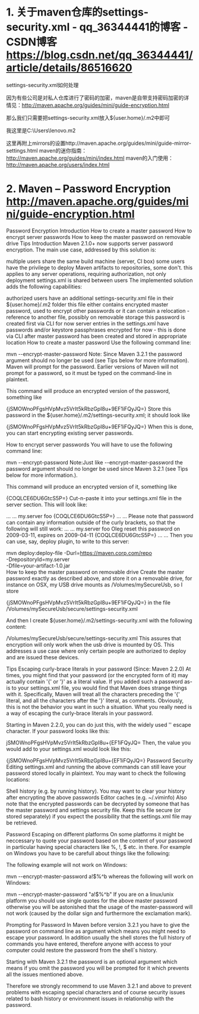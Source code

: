 # 1. 关于maven仓库的settings-security.xml - qq_36344441的博客 - CSDN博客 https://blog.csdn.net/qq_36344441/article/details/86516620
settings-security.xml如何处理

因为有些公司是对私人仓库进行了密码的加密，maven是自带支持密码加密的详情见：http://maven.apache.org/guides/mini/guide-encryption.html

那么我们只需要把settings-security.xml放入${user.home}/.m2中即可

我这里是C:\Users\lenovo\.m2

这里再附上mirrors的设置http://maven.apache.org/guides/mini/guide-mirror-settings.html
maven的迷你指南：http://maven.apache.org/guides/mini/index.html
maven的入门使用：http://maven.apache.org/users/index.html


# 2. Maven – Password Encryption http://maven.apache.org/guides/mini/guide-encryption.html

Password Encryption
Introduction
How to create a master password
How to encrypt server passwords
How to keep the master password on removable drive
Tips
Introduction
Maven 2.1.0+ now supports server password encryption. The main use case, addressed by this solution is:

multiple users share the same build machine (server, CI box)
some users have the privilege to deploy Maven artifacts to repositories, some don't.
this applies to any server operations, requiring authorization, not only deployment
settings.xml is shared between users
The implemented solution adds the following capabilities:

authorized users have an additional settings-security.xml file in their ${user.home}/.m2 folder
this file either contains encrypted master password, used to encrypt other passwords
or it can contain a relocation - reference to another file, possibly on removable storage
this password is created first via CLI for now
server entries in the settings.xml have passwords and/or keystore passphrases encrypted
for now - this is done via CLI after master password has been created and stored in appropriate location
How to create a master password
Use the following command line:

mvn --encrypt-master-password <password>
Note: Since Maven 3.2.1 the password argument should no longer be used (see Tips below for more information). Maven will prompt for the password. Earlier versions of Maven will not prompt for a password, so it must be typed on the command-line in plaintext.

This command will produce an encrypted version of the password, something like

{jSMOWnoPFgsHVpMvz5VrIt5kRbzGpI8u+9EF1iFQyJQ=}
Store this password in the ${user.home}/.m2/settings-security.xml; it should look like

<settingsSecurity>
  <master>{jSMOWnoPFgsHVpMvz5VrIt5kRbzGpI8u+9EF1iFQyJQ=}</master>
</settingsSecurity>
When this is done, you can start encrypting existing server passwords.

How to encrypt server passwords
You will have to use the following command line:

mvn --encrypt-password <password>
Note:Just like --encrypt-master-password the password argument should no longer be used since Maven 3.2.1 (see Tips below for more information.).

This command will produce an encrypted version of it, something like

{COQLCE6DU6GtcS5P=}
Cut-n-paste it into your settings.xml file in the server section. This will look like:

<settings>
...
  <servers>
...
    <server>
      <id>my.server</id>
      <username>foo</username>
      <password>{COQLCE6DU6GtcS5P=}</password>
    </server>
...
  </servers>
...
</settings>
Please note that password can contain any information outside of the curly brackets, so that the following will still work:

<settings>
...
  <servers>
...
    <server>
      <id>my.server</id>
      <username>foo</username>
      <password>Oleg reset this password on 2009-03-11, expires on 2009-04-11 {COQLCE6DU6GtcS5P=}</password>
    </server>
...
  </servers>
...
</settings>
Then you can use, say, deploy plugin, to write to this server:

mvn deploy:deploy-file -Durl=https://maven.corp.com/repo \
                       -DrepositoryId=my.server \
                       -Dfile=your-artifact-1.0.jar \
How to keep the master password on removable drive
Create the master password exactly as described above, and store it on a removable drive, for instance on OSX, my USB drive mounts as /Volumes/mySecureUsb, so I store

<settingsSecurity>
  <master>{jSMOWnoPFgsHVpMvz5VrIt5kRbzGpI8u+9EF1iFQyJQ=}</master>
</settingsSecurity>
in the file /Volumes/mySecureUsb/secure/settings-security.xml

And then I create ${user.home}/.m2/settings-security.xml with the following content:

<settingsSecurity>
  <relocation>/Volumes/mySecureUsb/secure/settings-security.xml</relocation>
</settingsSecurity>
This assures that encryption will only work when the usb drive is mounted by OS. This addresses a use case where only certain people are authorized to deploy and are issued these devices.

Tips
Escaping curly-brace literals in your password (Since: Maven 2.2.0)
At times, you might find that your password (or the encrypted form of it) may actually contain '{' or '}' as a literal value. If you added such a password as-is to your settings.xml file, you would find that Maven does strange things with it. Specifically, Maven will treat all the characters preceding the '{' literal, and all the characters after the '}' literal, as comments. Obviously, this is not the behavior you want in such a situation. What you really need is a way of escaping the curly-brace literals in your password.

Starting in Maven 2.2.0, you can do just this, with the widely used '\' escape character. If your password looks like this:

jSMOWnoPFgsHVpMvz5VrIt5kRbzGpI8u+{EF1iFQyJQ=
Then, the value you would add to your settings.xml would look like this:

{jSMOWnoPFgsHVpMvz5VrIt5kRbzGpI8u+\{EF1iFQyJQ=}
Password Security
Editing settings.xml and running the above commands can still leave your password stored locally in plaintext. You may want to check the following locations:

Shell history (e.g. by running history). You may want to clear your history after encrypting the above passwords
Editor caches (e.g. ~/.viminfo)
Also note that the encrypted passwords can be decrypted by someone that has the master password and settings security file. Keep this file secure (or stored separately) if you expect the possibility that the settings.xml file may be retrieved.

Password Escaping on different platforms
On some platforms it might be neccessary to quote your password based on the content of your password in particular having special characters like %, !, $ etc. in there. For example on Windows you have to be carefull about things like the following:

The following example will not work on Windows:

mvn --encrypt-master-password a!$%^b
whereas the following will work on Windows:

mvn --encrypt-master-password "a!$%^b"
If you are on a linux/unix platform you should use single quotes for the above master password otherwise you will be astonished that the usage of the master-password will not work (caused by the dollar sign and furthermore the exclamation mark).

Prompting for Password
In Maven before version 3.2.1 you have to give the password on command line as argument which means you might need to escape your password. In addition usually the shell stores the full history of commands you have entered, therefore anyone with access to your computer could restore the password from the shell`s history.

Starting with Maven 3.2.1 the password is an optional argument which means if you omit the password you will be prompted for it which prevents all the issues mentioned above.

Therefore we strongly recommend to use Maven 3.2.1 and above to prevent problems with escaping special characters and of course security issues related to bash history or environment issues in relationship with the password.